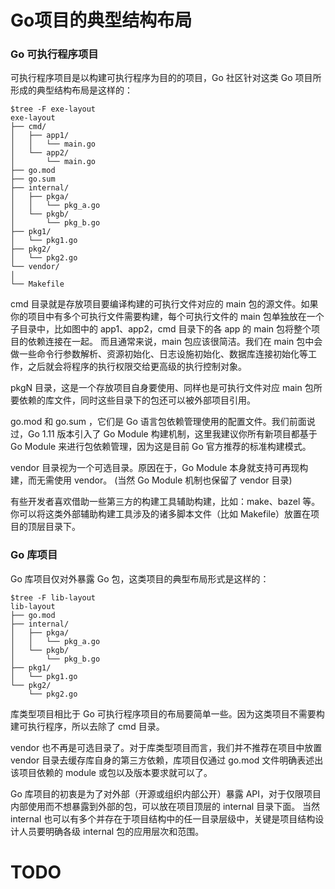 


# Go项目的典型结构布局
### Go 可执行程序项目
可执行程序项目是以构建可执行程序为目的的项目，Go 社区针对这类 Go 项目所形成的典型结构布局是这样的：
```shell
$tree -F exe-layout 
exe-layout
├── cmd/
│   ├── app1/
│   │   └── main.go
│   └── app2/
│       └── main.go
├── go.mod
├── go.sum
├── internal/
│   ├── pkga/
│   │   └── pkg_a.go
│   └── pkgb/
│       └── pkg_b.go
├── pkg1/
│   └── pkg1.go
├── pkg2/
│   └── pkg2.go
└── vendor/
│  
└── Makefile
```
cmd 目录就是存放项目要编译构建的可执行文件对应的 main 包的源文件。如果你的项目中有多个可执行文件需要构建，每个可执行文件的 main 包单独放在一个子目录中，比如图中的 app1、app2，cmd 目录下的各 app 的 main 包将整个项目的依赖连接在一起。
而且通常来说，main 包应该很简洁。我们在 main 包中会做一些命令行参数解析、资源初始化、日志设施初始化、数据库连接初始化等工作，之后就会将程序的执行权限交给更高级的执行控制对象。

pkgN 目录，这是一个存放项目自身要使用、同样也是可执行文件对应 main 包所要依赖的库文件，同时这些目录下的包还可以被外部项目引用。

go.mod 和 go.sum ，它们是 Go 语言包依赖管理使用的配置文件。我们前面说过，Go 1.11 版本引入了 Go Module 构建机制，这里我建议你所有新项目都基于 Go Module 来进行包依赖管理，因为这是目前 Go 官方推荐的标准构建模式。

vendor 目录视为一个可选目录。原因在于，Go Module 本身就支持可再现构建，而无需使用 vendor。 (当然 Go Module 机制也保留了 vendor 目录)

有些开发者喜欢借助一些第三方的构建工具辅助构建，比如：make、bazel 等。你可以将这类外部辅助构建工具涉及的诸多脚本文件（比如 Makefile）放置在项目的顶层目录下。

### Go 库项目
Go 库项目仅对外暴露 Go 包，这类项目的典型布局形式是这样的：
```shell
$tree -F lib-layout 
lib-layout
├── go.mod
├── internal/
│   ├── pkga/
│   │   └── pkg_a.go
│   └── pkgb/
│       └── pkg_b.go
├── pkg1/
│   └── pkg1.go
└── pkg2/
    └── pkg2.go
```
库类型项目相比于 Go 可执行程序项目的布局要简单一些。因为这类项目不需要构建可执行程序，所以去除了 cmd 目录。

vendor 也不再是可选目录了。对于库类型项目而言，我们并不推荐在项目中放置 vendor 目录去缓存库自身的第三方依赖，库项目仅通过 go.mod 文件明确表述出该项目依赖的 module 或包以及版本要求就可以了。

Go 库项目的初衷是为了对外部（开源或组织内部公开）暴露 API，对于仅限项目内部使用而不想暴露到外部的包，可以放在项目顶层的 internal 目录下面。
当然 internal 也可以有多个并存在于项目结构中的任一目录层级中，关键是项目结构设计人员要明确各级 internal 包的应用层次和范围。


# TODO

